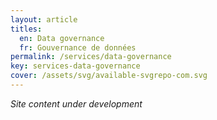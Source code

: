 ```yaml
---
layout: article
titles:
  en: Data governance
  fr: Gouvernance de données
permalink: /services/data-governance
key: services-data-governance
cover: /assets/svg/available-svgrepo-com.svg
---
```

_Site content under development_